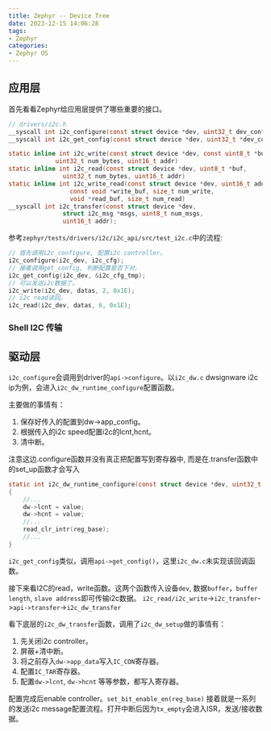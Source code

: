 ```yaml
---
title: Zephyr -- Device Tree
date: 2023-12-15 14:06:28
tags:
- Zephyr
categories:
- Zephyr OS
---
```


## 应用层

首先看看Zephyr给应用层提供了哪些重要的接口。

```c
// drivers/i2c.h
__syscall int i2c_configure(const struct device *dev, uint32_t dev_config);
__syscall int i2c_get_config(const struct device *dev, uint32_t *dev_config);

static inline int i2c_write(const struct device *dev, const uint8_t *buf,
			 uint32_t num_bytes, uint16_t addr)
static inline int i2c_read(const struct device *dev, uint8_t *buf,
			   uint32_t num_bytes, uint16_t addr)
static inline int i2c_write_read(const struct device *dev, uint16_t addr,
				 const void *write_buf, size_t num_write,
				 void *read_buf, size_t num_read)
__syscall int i2c_transfer(const struct device *dev,
			   struct i2c_msg *msgs, uint8_t num_msgs,
			   uint16_t addr);
```

参考`zephyr/tests/drivers/i2c/i2c_api/src/test_i2c.c`中的流程:

```c
// 首先调用i2c_configure, 配置i2c controller。
i2c_configure(i2c_dev, i2c_cfg);
// 接着调用get_config, 判断配置是否下对。
i2c_get_config(i2c_dev, &i2c_cfg_tmp);
// 可以发送i2c数据了。
i2c_write(i2c_dev, datas, 2, 0x1E);
// i2c read读回。
i2c_read(i2c_dev, datas, 6, 0x1E);
```

### Shell I2C 传输

## 驱动层

`i2c_configure`会调用到driver的`api->configure`。以`i2c_dw.c` dwsignware i2c ip为例，会进入`i2c_dw_runtime_configure`配置函数。

主要做的事情有：

1. 保存好传入的配置到dw->app_config。
2. 根据传入的i2c speed配置i2c的lcnt,hcnt。
3. 清中断。

<p class="note note-warning">注意这边.configure函数并没有真正把配置写到寄存器中, 而是在.transfer函数中的set_up函数才会写入</p>

```c
static int i2c_dw_runtime_configure(const struct device *dev, uint32_t config)
{
	//...
	dw->lcnt = value;
	dw->hcnt = value;
	//...
	read_clr_intr(reg_base);
	//...
}
```

`i2c_get_config`类似，调用`api->get_config()`，这里`i2c_dw.c`未实现该回调函数。

接下来看I2C的read，write函数。这两个函数传入设备`dev`, 数据`buffer`，`buffer length`, `slave address`即可传输i2c数据。
`i2c_read/i2c_write`->`i2c_transfer`->`api->transfer`->`i2c_dw_transfer`

看下底层的`i2c_dw_transfer`函数，调用了`i2c_dw_setup`做的事情有：

1. 先关闭i2c controller。
2. 屏蔽+清中断。
3. 将之前存入`dw->app_data`写入`IC_CON`寄存器。
4. 配置`IC_TAR`寄存器。
5. 配置`dw->lcnt`, `dw->hcnt` 等等参数，都写入寄存器。

配置完成后enable controller。`set_bit_enable_en(reg_base)`
接着就是一系列的发送i2c message配置流程。打开中断后因为`tx_empty`会进入ISR，发送/接收数据。
